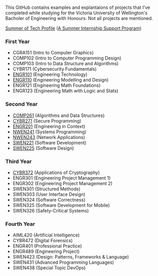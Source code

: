 This GitHub contains examples and explantaions of projects that I've completed while studying for the Victoria University of Wellington's Bacholer of Engineering with Honours. Not all projects are mentioned.

[Summer of Tech Profile](https://github.com/BryonyGatehouse/Summer-of-Tech-Profile-Condensed) ([A Summer Internship Support Program](https://summeroftech.co.nz))

### First Year
- CGRA151 (Intro to Computer Graphics)
- COMP102 (Intro to Computer Programming Design)
- COMP103 (Intro to Data Structure and Algorithms)
- CYBR171 (Cybersecurity Fundamentals)
- [ENGR101](https://github.com/BryonyGatehouse/ENGR101) (Engineering Technology)
- [ENGR110](https://github.com/BryonyGatehouse/ENGR110) (Engineering Modelling and Design)
- ENGR121 (Engineering Math Foundations)
- ENGR123 (Engineering Math with Logic and Stats)

### Second Year
- [COMP261](https://github.com/BryonyGatehouse/COMP261)	(Algorithms and Data Structures)
- [CYBR271](https://github.com/BryonyGatehouse/CYBR271)	(Secure Programming)
- [ENGR201](https://github.com/BryonyGatehouse/ENGR201)	(Engineering in Context)
- [NWEN241](https://github.com/BryonyGatehouse/NWEN241)	(Systems Programming)
- [NWEN243](https://github.com/BryonyGatehouse/NWEN243)	(Network Applications)
- [SWEN221](https://github.com/BryonyGatehouse/SWEN221)	(Software Development)
- [SWEN225](https://github.com/BryonyGatehouse/SWEN225)	(Software Design)

### Third Year
- [CYBR372](https://github.com/BryonyGatehouse/CYBR372)	(Applications of Cryptography)
- ENGR301	(Engineering Project Management 1)
- ENGR302	(Engineering Project Management 2)
- SWEN301	(Structured Methods)	
- SWEN303	(User Interface Design)
- SWEN324	(Software Correctness)
- SWEN325	(Software Development for Mobile)
- SWEN326	(Safety-Critical Systems)

### Fourth Year
- AIML420	(Artificial Intelligence)
- CYBR472	(Digital Forensics)
- ENGR401	(Professional Practice)
- ENGR489	(Engineering Project)
- SWEN423	(Design: Patterns, Frameworks & Language)
- SWEN431	(Advanced Programming Languages)
- SWEN438	(Special Topic DevOps)
